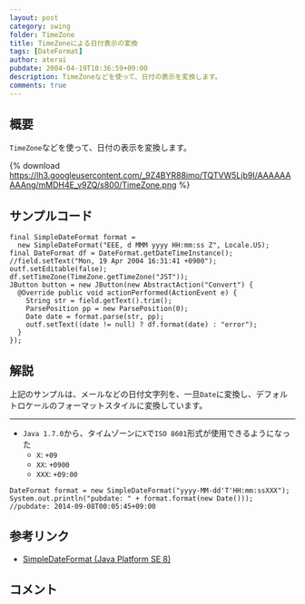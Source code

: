 ```yaml
---
layout: post
category: swing
folder: TimeZone
title: TimeZoneによる日付表示の変換
tags: [DateFormat]
author: aterai
pubdate: 2004-04-19T10:36:59+09:00
description: TimeZoneなどを使って、日付の表示を変換します。
comments: true
---
```

## 概要
`TimeZone`などを使って、日付の表示を変換します。

{% download https://lh3.googleusercontent.com/_9Z4BYR88imo/TQTVW5Ljb9I/AAAAAAAAAng/mMDH4E_v9ZQ/s800/TimeZone.png %}

## サンプルコード
<pre class="prettyprint"><code>final SimpleDateFormat format =
  new SimpleDateFormat("EEE, d MMM yyyy HH:mm:ss Z", Locale.US);
final DateFormat df = DateFormat.getDateTimeInstance();
//field.setText("Mon, 19 Apr 2004 16:31:41 +0900");
outf.setEditable(false);
df.setTimeZone(TimeZone.getTimeZone("JST"));
JButton button = new JButton(new AbstractAction("Convert") {
  @Override public void actionPerformed(ActionEvent e) {
    String str = field.getText().trim();
    ParsePosition pp = new ParsePosition(0);
    Date date = format.parse(str, pp);
    outf.setText((date != null) ? df.format(date) : "error");
  }
});
</code></pre>

## 解説
上記のサンプルは、メールなどの日付文字列を、一旦`Date`に変換し、デフォルトロケールのフォーマットスタイルに変換しています。

- - - -
- `Java 1.7.0`から、タイムゾーンに`X`で`ISO 8601`形式が使用できるようになった
    - `X`: `+09`
    - `XX`: `+0900`
    - `XXX`: `+09:00`

<!-- dummy comment line for breaking list -->

<pre class="prettyprint"><code>DateFormat format = new SimpleDateFormat("yyyy-MM-dd'T'HH:mm:ssXXX");
System.out.println("pubdate: " + format.format(new Date()));
//pubdate: 2014-09-08T00:05:45+09:00
</code></pre>

## 参考リンク
- [SimpleDateFormat (Java Platform SE 8)](http://docs.oracle.com/javase/jp/8/api/java/text/SimpleDateFormat.html)

<!-- dummy comment line for breaking list -->

## コメント

